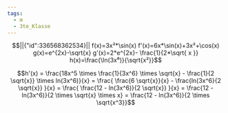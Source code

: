 ```yaml
---
tags:
  - m
  - 3te_Klasse
---
```

```math
||{"id":336568362534}||

f(x)=3x²*\sin(x)
f'(x)=6x*\sin(x)+3x²+\cos(x)
g(x)=e^{2x}-\sqrt{x}
g'(x)=2*e^{2x}- \frac{1}{2*\sqrt{ x }}
h(x)=\frac{\ln(3x⁶)}{\sqrt{x²}}
```
$$h'(x) = \frac{18x^5 \times \frac{1}{3x^6} \times \sqrt{x} - \frac{1}{2 \sqrt{x}} \times ln(3x^6)}{x} = \frac{ \frac{6 \sqrt{x}}{x} - \frac{ln(3x^6}{2 \sqrt{x}} }{x} = \frac{ \frac{12 - ln(3x^6)}{2 \sqrt{x}} }{x} = \frac{12 - ln(3x^6)}{2 \times \sqrt{x} \times x} = \frac{12 - ln(3x^6)}{2 \times \sqrt{x^3}}$$